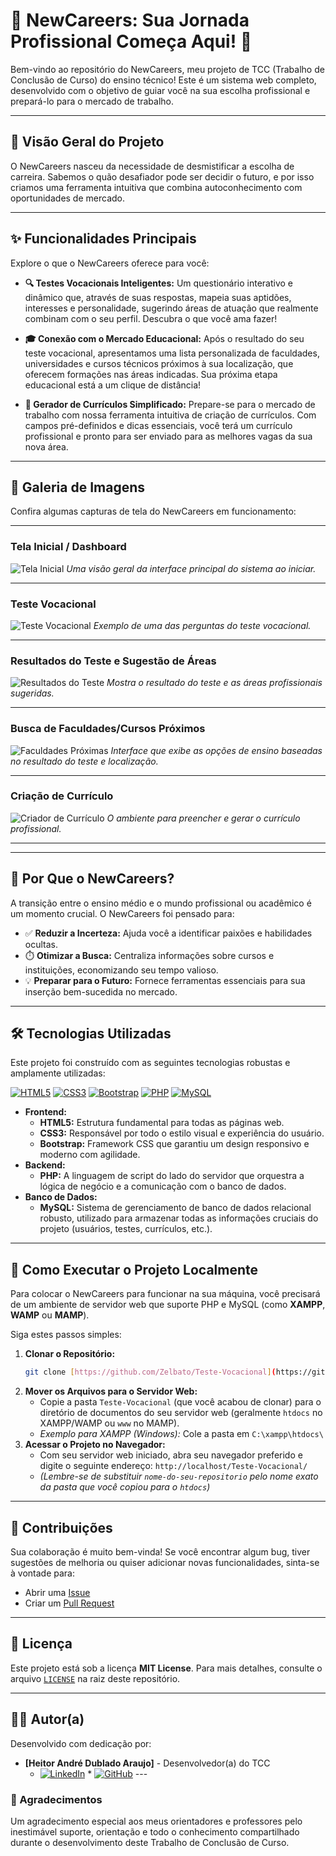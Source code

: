 
# 🌟 NewCareers: Sua Jornada Profissional Começa Aqui! 🚀

Bem-vindo ao repositório do NewCareers, meu projeto de TCC (Trabalho de Conclusão de Curso) do ensino técnico! Este é um sistema web completo, desenvolvido com o objetivo de guiar você na sua escolha profissional e prepará-lo para o mercado de trabalho.

---

## 🎯 Visão Geral do Projeto

O NewCareers nasceu da necessidade de desmistificar a escolha de carreira. Sabemos o quão desafiador pode ser decidir o futuro, e por isso criamos uma ferramenta intuitiva que combina autoconhecimento com oportunidades de mercado.

---

## ✨ Funcionalidades Principais

Explore o que o NewCareers oferece para você:

* **🔍 Testes Vocacionais Inteligentes:**
    Um questionário interativo e dinâmico que, através de suas respostas, mapeia suas aptidões, interesses e personalidade, sugerindo áreas de atuação que realmente combinam com o seu perfil. Descubra o que você ama fazer!

* **🎓 Conexão com o Mercado Educacional:**
    Após o resultado do seu teste vocacional, apresentamos uma lista personalizada de faculdades, universidades e cursos técnicos próximos à sua localização, que oferecem formações nas áreas indicadas. Sua próxima etapa educacional está a um clique de distância!

* **📄 Gerador de Currículos Simplificado:**
    Prepare-se para o mercado de trabalho com nossa ferramenta intuitiva de criação de currículos. Com campos pré-definidos e dicas essenciais, você terá um currículo profissional e pronto para ser enviado para as melhores vagas da sua nova área.

---

## 📸 Galeria de Imagens

Confira algumas capturas de tela do NewCareers em funcionamento:

---

### Tela Inicial / Dashboard

![Tela Inicial](Teste-Vocacional/Src/Public/assets/Img/Dashborn/Tela-Inicial.png)
*Uma visão geral da interface principal do sistema ao iniciar.*

---

### Teste Vocacional

![Teste Vocacional](caminho/para/sua/imagem2.png)
*Exemplo de uma das perguntas do teste vocacional.*

---

### Resultados do Teste e Sugestão de Áreas

![Resultados do Teste](caminho/para/sua/imagem3.png)
*Mostra o resultado do teste e as áreas profissionais sugeridas.*

---

### Busca de Faculdades/Cursos Próximos

![Faculdades Próximas](caminho/para/sua/imagem4.png)
*Interface que exibe as opções de ensino baseadas no resultado do teste e localização.*

---

### Criação de Currículo

![Criador de Currículo](caminho/para/sua/imagem5.png)
*O ambiente para preencher e gerar o currículo profissional.*

---
---

## 🚀 Por Que o NewCareers?

A transição entre o ensino médio e o mundo profissional ou acadêmico é um momento crucial. O NewCareers foi pensado para:

* ✅ **Reduzir a Incerteza:** Ajuda você a identificar paixões e habilidades ocultas.
* ⏱️ **Otimizar a Busca:** Centraliza informações sobre cursos e instituições, economizando seu tempo valioso.
* 💡 **Preparar para o Futuro:** Fornece ferramentas essenciais para sua inserção bem-sucedida no mercado.

---

## 🛠️ Tecnologias Utilizadas

Este projeto foi construído com as seguintes tecnologias robustas e amplamente utilizadas:

[![HTML5](https://img.shields.io/badge/HTML5-E34F26?style=for-the-badge&logo=html5&logoColor=white)](https://developer.mozilla.org/pt-BR/docs/Web/HTML)
[![CSS3](https://img.shields.io/badge/CSS3-1572B6?style=for-the-badge&logo=css3&logoColor=white)](https://developer.mozilla.org/pt-BR/docs/Web/CSS)
[![Bootstrap](https://img.shields.io/badge/Bootstrap-563D7C?style=for-the-badge&logo=bootstrap&logoColor=white)](https://getbootstrap.com/)
[![PHP](https://img.shields.io/badge/PHP-777BB4?style=for-the-badge&logo=php&logoColor=white)](https://www.php.net/)
[![MySQL](https://img.shields.io/badge/MySQL-4479A1?style=for-the-badge&logo=mysql&logoColor=white)](https://www.mysql.com/)

* **Frontend:**
    * **HTML5:** Estrutura fundamental para todas as páginas web.
    * **CSS3:** Responsável por todo o estilo visual e experiência do usuário.
    * **Bootstrap:** Framework CSS que garantiu um design responsivo e moderno com agilidade.
* **Backend:**
    * **PHP:** A linguagem de script do lado do servidor que orquestra a lógica de negócio e a comunicação com o banco de dados.
* **Banco de Dados:**
    * **MySQL:** Sistema de gerenciamento de banco de dados relacional robusto, utilizado para armazenar todas as informações cruciais do projeto (usuários, testes, currículos, etc.).

---

## 🚀 Como Executar o Projeto Localmente

Para colocar o NewCareers para funcionar na sua máquina, você precisará de um ambiente de servidor web que suporte PHP e MySQL (como **XAMPP**, **WAMP** ou **MAMP**).

Siga estes passos simples:

1.  **Clonar o Repositório:**
    ```bash
    git clone [https://github.com/Zelbato/Teste-Vocacional](https://github.com/Zelbato/Teste-Vocacional)
    ```
2.  **Mover os Arquivos para o Servidor Web:**
    * Copie a pasta `Teste-Vocacional` (que você acabou de clonar) para o diretório de documentos do seu servidor web (geralmente `htdocs` no XAMPP/WAMP ou `www` no MAMP).
    * *Exemplo para XAMPP (Windows):* Cole a pasta em `C:\xampp\htdocs\`
3.  **Acessar o Projeto no Navegador:**
    * Com seu servidor web iniciado, abra seu navegador preferido e digite o seguinte endereço:
        `http://localhost/Teste-Vocacional/`
    * *(Lembre-se de substituir `nome-do-seu-repositorio` pelo nome exato da pasta que você copiou para o `htdocs`)*

---

## 🤝 Contribuições

Sua colaboração é muito bem-vinda! Se você encontrar algum bug, tiver sugestões de melhoria ou quiser adicionar novas funcionalidades, sinta-se à vontade para:

* Abrir uma [Issue](https://github.com/Zelbato/Teste-Vocacional/issues)
* Criar um [Pull Request]([https://github.com/Zelbato/Teste-Vocacional/pulls)

---

## 📄 Licença

Este projeto está sob a licença **MIT License**. Para mais detalhes, consulte o arquivo [`LICENSE`](LICENSE) na raiz deste repositório.

---

## 🧑‍💻 Autor(a)

Desenvolvido com dedicação por:

* **[Heitor André Dublado Araujo]** - Desenvolvedor(a) do TCC
    *   [![LinkedIn](https://img.shields.io/badge/LinkedIn-0077B5?style=for-the-badge&logo=linkedin&logoColor=white)](https://www.linkedin.com/in/heitor-zelbato-9693a92a0?utm_source=share&utm_campaign=share_via&utm_content=profile&utm_medium=android_app) * [![GitHub](https://img.shields.io/badge/GitHub-100000?style=for-the-badge&logo=github&logoColor=white)](https://github.com/Zelbato) ---

### 🙏 Agradecimentos

Um agradecimento especial aos meus orientadores e professores pelo inestimável suporte, orientação e todo o conhecimento compartilhado durante o desenvolvimento deste Trabalho de Conclusão de Curso.
